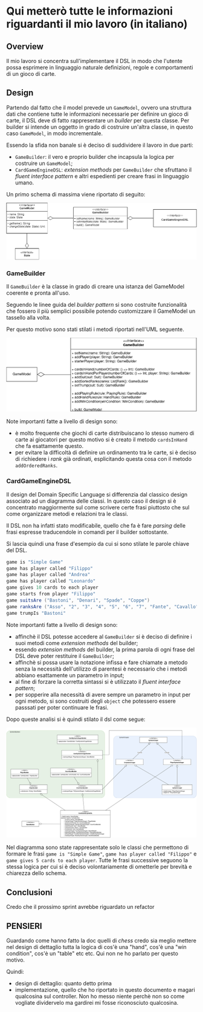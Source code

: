 # Qui metterò tutte le informazioni riguardanti il mio lavoro (in italiano)

## Overview

Il mio lavoro si concentra sull'implementare il DSL in modo che l'utente possa esprimere in linguaggio naturale definizioni, regole e comportamenti di un gioco di carte.

## Design

Partendo dal fatto che il model prevede un `GameModel`, ovvero una struttura dati che contiene tutte le informazioni necessarie per definire un gioco di carte, il DSL deve di fatto rappresentare un _builder_ per questa classe. Per builder si intende un oggetto in grado di costruire un'altra classe, in questo caso `GameModel`, in modo incrementale.

Essendo la sfida non banale si è deciso di suddividere il lavoro in due parti:

- `GameBuilder`: il vero e proprio builder che incapsula la logica per costruire un `GameModel`;
- `CardGameEngineDSL`: _extension methods_ per `GameBuilder` che sfruttano il _fluent interface pattern_ e altri espedienti per creare frasi in linguaggio umano.

Un primo schema di massima viene riportato di seguito:

![Game Builder Overview](./uml/DSL-Overview.png)

### GameBuilder

Il `GameBuilder` è la classe in grado di creare una istanza del GameModel coerente e pronta all'uso.

Seguendo le linee guida del _builder pattern_ si sono costruite funzionalità che fossero il più semplici possibile potendo customizzare il GameModel un tassello alla volta.

Per questo motivo sono stati stilati i metodi riportati nell'UML seguente.

![Game Builder](./uml/Game-Builder.png)

Note importanti fatte a livello di design sono:

- è molto frequente che giochi di carte distribuiscano lo stesso numero di carte ai giocatori per questo motivo si è creato il metodo `cardsInHand` che fa esattamente questo.
- per evitare la difficoltà di definire un ordinamento tra le carte, si è deciso di richiedere i _rank_ già ordinati, esplicitando questa cosa con il metodo `addOrderedRanks`.

### CardGameEngineDSL

Il design del Domain Specific Language si differenzia dal classico design associato ad un diagramma delle classi. In questo caso il design si è concentrato maggiormente sul come scrivere certe frasi piuttosto che sul come organizzare metodi e relazioni tra le classi.

Il DSL non ha infatti stato modificabile, quello che fa è fare _parsing_ delle frasi espresse traducendole in comandi per il builder sottostante.

Si lascia quindi una frase d'esempio da cui si sono stilate le parole chiave del DSL.

```scala
game is "Simple Game"
game has player called "Filippo"
game has player called "Andrea"
game has player called "Leonardo"
game gives 10 cards to each player
game starts from player "Filippo"
game suitsAre ("Bastoni", "Denari", "Spade", "Coppe")
game ranksAre ("Asso", "2", "3", "4", "5", "6", "7", "Fante", "Cavallo", "Re")
game trumpIs "Bastoni"
```

Note importanti fatte a livello di design sono:

- affinchè il DSL potesse accedere al `GameBuilder` si è deciso di definire i suoi metodi come _extension methods_ del builder;
- essendo _extension methods_ del builder, la prima parola di ogni frase del DSL deve poter restituire il `GameBuilder`;
- affinchè si possa usare la notazione infissa e fare chiamate a metodo senza la necessità dell'utilizzo di parentesi è necessario che i metodi abbiano esattamente un parametro in input;
- al fine di forzare la corretta sintassi si è utilizzato il _fluent interface pattern_;
- per sopperire alla necessità di avere sempre un parametro in input per ogni metodo, si sono costruiti degli `object` che potessero essere passsati per poter continuare le frasi.

Dopo queste analisi si è quindi stilato il dsl come segue:

![DSL](./uml/DSL.png)

Nel diagramma sono state rappresentate solo le classi che permettono di formare le frasi `game is "Simple Game"`, `game has player called "Filippo"` e `game gives 5 cards to each player`. Tutte le frasi successive seguono la stessa logica per cui si è deciso volontariamente di ometterle per brevità e chiarezza dello schema.

## Conclusioni

Credo che il prossimo sprint avrebbe riguardato un refactor 

## PENSIERI

Guardando come hanno fatto la doc quelli di _chess_ credo sia meglio mettere nel design di dettaglio tutta la logica di cos'è una "hand", cos'è una "win condition", cos'è un "table" etc etc. Qui non ne ho parlato per questo motivo.

Quindi:

- design di dettaglio: quanto detto prima
- implementazione, quello che ho riportato in questo documento e magari qualcosina sul controller. Non ho messo niente perchè non so come vogliate dividervelo ma gardirei mi fosse riconosciuto qualcosina.